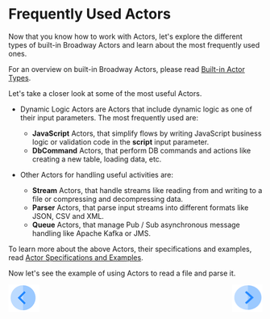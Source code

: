 # Frequently Used Actors

Now that you know how to work with Actors, let's explore the different types of built-in Broadway Actors and learn about the most frequently used ones.

For an overview on built-in Broadway Actors, please read [Built-in Actor Types](/articles/19_Broadway/04_built_in_actor_types.md). 

Let's take a closer look at some of the most useful Actors.

* Dynamic Logic Actors are Actors that include dynamic logic as one of their input parameters. The most frequently used are:
  * **JavaScript** Actors, that simplify flows by writing JavaScript business logic or validation code in the **script** input parameter.
  * **DbCommand** Actors, that perform DB commands and actions like creating a new table, loading data, etc.

* Other Actors for handling useful activities are:
  * **Stream** Actors, that handle streams like reading from and writing to a file or compressing and decompressing data.
  * **Parser** Actors, that parse input streams into different formats like JSON, CSV and XML.
  * **Queue** Actors, that manage Pub / Sub asynchronous message handling like Apache Kafka or JMS.

To learn more about the above Actors, their specifications and examples, read [Actor Specifications and Examples](/articles/19_Broadway/actors/README.md). 



Now let's see the example of using Actors to read a file and parse it.

[![Previous](/articles/images/Previous.png)](08a_using_actors_in_boadway_flows_example.md)[<img align="right" width="60" height="54" src="/articles/images/Next.png">](09a_frequently_used_actor_types_example.md)